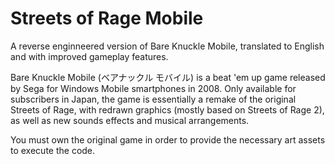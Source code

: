 # Streets of Rage Mobile

A reverse enginneered version of Bare Knuckle Mobile, translated to English and with improved gameplay features.


Bare Knuckle Mobile (ベアナックル モバイル) is a beat 'em up game released by Sega for Windows Mobile smartphones in 2008. Only available for subscribers in Japan, the game is essentially a remake of the original Streets of Rage, with redrawn graphics (mostly based on Streets of Rage 2), as well as new sounds effects and musical arrangements.

You must own the original game in order to provide the necessary art assets to execute the code.
